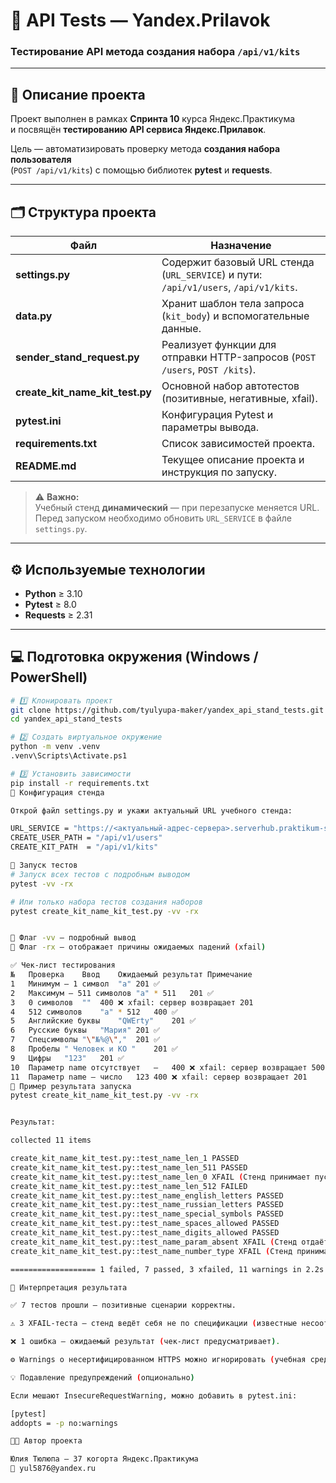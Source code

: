 # 🧪 API Tests — Yandex.Prilavok  
### Тестирование API метода создания набора `/api/v1/kits`

---

## 📘 Описание проекта  

Проект выполнен в рамках **Спринта 10** курса Яндекс.Практикума  
и посвящён **тестированию API сервиса Яндекс.Прилавок**.  

Цель — автоматизировать проверку метода **создания набора пользователя**  
(`POST /api/v1/kits`) с помощью библиотек **pytest** и **requests**.  

---

## 🗂 Структура проекта  

| Файл | Назначение |
|------|-------------|
| **settings.py** | Содержит базовый URL стенда (`URL_SERVICE`) и пути: `/api/v1/users`, `/api/v1/kits`. |
| **data.py** | Хранит шаблон тела запроса (`kit_body`) и вспомогательные данные. |
| **sender_stand_request.py** | Реализует функции для отправки HTTP-запросов (`POST /users`, `POST /kits`). |
| **create_kit_name_kit_test.py** | Основной набор автотестов (позитивные, негативные, xfail). |
| **pytest.ini** | Конфигурация Pytest и параметры вывода. |
| **requirements.txt** | Список зависимостей проекта. |
| **README.md** | Текущее описание проекта и инструкция по запуску. |

> ⚠️ **Важно:**  
> Учебный стенд **динамический** — при перезапуске меняется URL.  
> Перед запуском необходимо обновить `URL_SERVICE` в файле `settings.py`.

---

## ⚙️ Используемые технологии  

- **Python** ≥ 3.10  
- **Pytest** ≥ 8.0  
- **Requests** ≥ 2.31  

---

## 💻 Подготовка окружения (Windows / PowerShell)

```bash
# 1️⃣ Клонировать проект
git clone https://github.com/tyulyupa-maker/yandex_api_stand_tests.git
cd yandex_api_stand_tests

# 2️⃣ Создать виртуальное окружение
python -m venv .venv
.venv\Scripts\Activate.ps1

# 3️⃣ Установить зависимости
pip install -r requirements.txt
🧩 Конфигурация стенда

Открой файл settings.py и укажи актуальный URL учебного стенда:

URL_SERVICE = "https://<актуальный-адрес-сервера>.serverhub.praktikum-services.ru"
CREATE_USER_PATH = "/api/v1/users"
CREATE_KIT_PATH  = "/api/v1/kits"

🚀 Запуск тестов
# Запуск всех тестов с подробным выводом
pytest -vv -rx

# Или только набора тестов создания наборов
pytest create_kit_name_kit_test.py -vv -rx


🔹 Флаг -vv — подробный вывод
🔹 Флаг -rx — отображает причины ожидаемых падений (xfail)

✅ Чек-лист тестирования
№	Проверка	Ввод	Ожидаемый результат	Примечание
1	Минимум — 1 символ	"a"	201	✅
2	Максимум — 511 символов	"a" * 511	201	✅
3	0 символов	""	400	❌ xfail: сервер возвращает 201
4	512 символов	"a" * 512	400	✅
5	Английские буквы	"QWErty"	201	✅
6	Русские буквы	"Мария"	201	✅
7	Спецсимволы	"\"№%@\","	201	✅
8	Пробелы	" Человек и КО "	201	✅
9	Цифры	"123"	201	✅
10	Параметр name отсутствует	—	400	❌ xfail: сервер возвращает 500
11	Параметр name — число	123	400	❌ xfail: сервер возвращает 201
🧪 Пример результата запуска
pytest create_kit_name_kit_test.py -vv -rx


Результат:

collected 11 items

create_kit_name_kit_test.py::test_name_len_1 PASSED
create_kit_name_kit_test.py::test_name_len_511 PASSED
create_kit_name_kit_test.py::test_name_len_0 XFAIL (Стенд принимает пустую строку name и возвращает 201 вместо 400)
create_kit_name_kit_test.py::test_name_len_512 FAILED
create_kit_name_kit_test.py::test_name_english_letters PASSED
create_kit_name_kit_test.py::test_name_russian_letters PASSED
create_kit_name_kit_test.py::test_name_special_symbols PASSED
create_kit_name_kit_test.py::test_name_spaces_allowed PASSED
create_kit_name_kit_test.py::test_name_digits_allowed PASSED
create_kit_name_kit_test.py::test_name_param_absent XFAIL (Стенд отдаёт 500 при отсутствии параметра name (ожидали 400))
create_kit_name_kit_test.py::test_name_number_type XFAIL (Стенд принимает число в name и отдаёт 201 вместо 400)

=================== 1 failed, 7 passed, 3 xfailed, 11 warnings in 2.2s ===================

🧾 Интерпретация результата

✅ 7 тестов прошли — позитивные сценарии корректны.

⚠️ 3 XFAIL-теста — стенд ведёт себя не по спецификации (известные несоответствия).

❌ 1 ошибка — ожидаемый результат (чек-лист предусматривает).

⚙️ Warnings о несертифицированном HTTPS можно игнорировать (учебная среда).

💡 Подавление предупреждений (опционально)

Если мешают InsecureRequestWarning, можно добавить в pytest.ini:

[pytest]
addopts = -p no:warnings

👩‍💻 Автор проекта

Юлия Тюлюпа — 37 когорта Яндекс.Практикума
📧 yul5876@yandex.ru